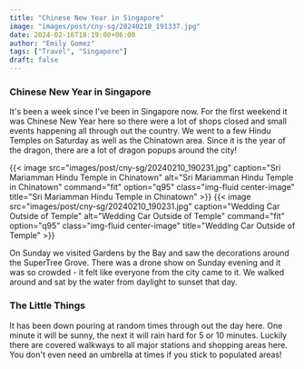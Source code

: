```yaml
---
title: "Chinese New Year in Singapore"
image: "images/post/cny-sg/20240210_191337.jpg"
date: 2024-02-16T18:19:00+06:00
author: "Emily Gomez"
tags: ["Travel", "Singapore"]
draft: false
---
```


### Chinese New Year in Singapore
It's been a week since I've been in Singapore now. For the first weekend it was Chinese New Year here so there were a lot of shops closed and small events happening all through out the country. We went to a few Hindu Temples on Saturday as well as the Chinatown area. Since it is the year of the dragon, there are a lot of dragon popups around the city!

{{< image src="images/post/cny-sg/20240210_190231.jpg" caption="Sri Mariamman Hindu Temple in Chinatown" alt="Sri Mariamman Hindu Temple in Chinatown" command="fit" option="q95" class="img-fluid center-image" title="Sri Mariamman Hindu Temple in Chinatown" >}}
{{< image src="images/post/cny-sg/20240210_190231.jpg" caption="Wedding Car Outside of Temple" alt="Wedding Car Outside of Temple" command="fit" option="q95" class="img-fluid center-image" title="Wedding Car Outside of Temple" >}}

On Sunday we visited Gardens by the Bay and saw the decorations around the SuperTree Grove. There was a drone show on Sunday evening and it was so crowded - it felt like everyone from the city came to it. We walked around and sat by the water from daylight to sunset that day. 



### The Little Things
It has been down pouring at random times through out the day here. One minute it will be sunny, the next it will rain hard for 5 or 10 minutes. Luckily there are covered walkways to all major stations and shopping areas here. You don't even need an umbrella at times if you stick to populated areas!
